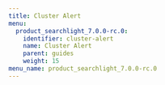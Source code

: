 ```yaml
---
title: Cluster Alert
menu:
  product_searchlight_7.0.0-rc.0:
    identifier: cluster-alert
    name: Cluster Alert
    parent: guides
    weight: 15
menu_name: product_searchlight_7.0.0-rc.0
---
```


